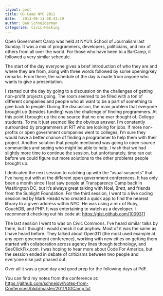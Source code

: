 ```yaml
---
layout: post
title: OG Camp NYC 2011
date:   2011-06-11 08:43:59
author: Dan Schneiderman
categories: Civic-Hacking
---
```

Open Government Camp was held at NYU’s School of Journalism last Sunday. It was a mix of programmers, developers, politicians, and mix of others from all over the world. For those who have been to a BarCamp, it followed a very similar schedule. 


The start of the day everyone gives a brief introduction of who they are and where they are from, along with three words followed by some opening/key remarks. From there, the schedule of the day is made from anyone who wants to give a presentation.


I started out the day by going to a discussion on the challenges of getting non-profit projects going. The room seemed to be filled with a ton of different companies and people who all want to be a part of something to give back to people. During the discussion, the main problem that everyone brought up (besides funding) was the challenge of finding programmers. At this point I brought up the one source that no one ever thought of. College students. To me it just seemed like the obvious answer. I’m constantly surrounded by programmers at RIT who are looking for jobs. If more non-profits or open government companies went to colleges, I’m sure they would have a better chance of finding a programmer to help them with their project. Another solution that people mentioned was going to open-source communities and seeing who might be able to help. I wish that we had slightly more time to continue the session, but unfortunately, time ran out before we could figure out more solutions to the other problems people brought up.


I dedicated the next session to catching up with the “usual suspects” that I’ve hung out with at the different open government conferences. It has only been a month since I last saw people at Transparency Camp back in Washington DC, but it’s always great talking with Noel, Brett, and friends from the Sunlight Foundation.
For the third session, I went to a live coding session led by Mark Headd who created a quick app to find the nearest library to a given address within NYC. He was using a mix of Ruby, CouchDB, and PHP. It was entertaining to watch as a developer. I recommend checking out his code at: https://gist.github.com/1009311


The last session I went to was on Civic Commons. I’ve heard similar talks by them, but I thought I would check it out anyhow.  Most of it was the same as I have heard before. They talked about Open311 (the most used example at any open government conference), working with new cities on getting them started with collaboration across agency lines though technology, and SeeClickFix.com. I was hoping to hear more about Code For America, but the session ended in debate of criticisms between two people and everyone else just phased out.


Over all it was a good day and good prep for the following days at PdF.


You can find my notes from the conference at: https://github.com/schneidy/Notes-from-Confernces/blob/master/2011/OGCamp.txt
